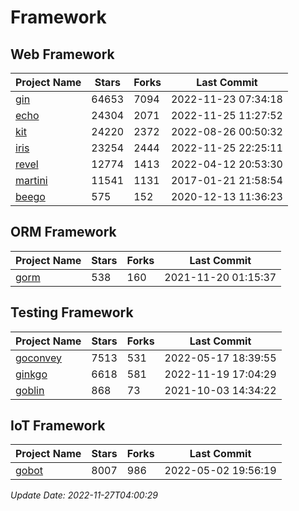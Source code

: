 # Framework

## Web Framework
| Project Name | Stars | Forks | Last Commit |
| ------------ | ----- | ----- | ----------- |
| [gin](https://github.com/gin-gonic/gin) | 64653 | 7094 | 2022-11-23 07:34:18 |
| [echo](https://github.com/labstack/echo) | 24304 | 2071 | 2022-11-25 11:27:52 |
| [kit](https://github.com/go-kit/kit) | 24220 | 2372 | 2022-08-26 00:50:32 |
| [iris](https://github.com/kataras/iris) | 23254 | 2444 | 2022-11-25 22:25:11 |
| [revel](https://github.com/revel/revel) | 12774 | 1413 | 2022-04-12 20:53:30 |
| [martini](https://github.com/go-martini/martini) | 11541 | 1131 | 2017-01-21 21:58:54 |
| [beego](https://github.com/astaxie/beego) | 575 | 152 | 2020-12-13 11:36:23 |

## ORM Framework
| Project Name | Stars | Forks | Last Commit |
| ------------ | ----- | ----- | ----------- |
| [gorm](https://github.com/jinzhu/gorm) | 538 | 160 | 2021-11-20 01:15:37 |

## Testing Framework
| Project Name | Stars | Forks | Last Commit |
| ------------ | ----- | ----- | ----------- |
| [goconvey](https://github.com/smartystreets/goconvey) | 7513 | 531 | 2022-05-17 18:39:55 |
| [ginkgo](https://github.com/onsi/ginkgo) | 6618 | 581 | 2022-11-19 17:04:29 |
| [goblin](https://github.com/franela/goblin) | 868 | 73 | 2021-10-03 14:34:22 |

## IoT Framework
| Project Name | Stars | Forks | Last Commit |
| ------------ | ----- | ----- | ----------- |
| [gobot](https://github.com/hybridgroup/gobot) | 8007 | 986 | 2022-05-02 19:56:19 |

*Update Date: 2022-11-27T04:00:29*
